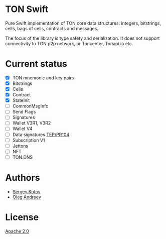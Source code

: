 # TON Swift

Pure Swift implementation of TON core data structures: integers, bitstrings, cells, bags of cells, contracts and messages.

The focus of the library is type safety and serialization. It does not support connectivity to TON p2p network, or Toncenter, Tonapi.io etc.

# Current status

- [x] TON mnemonic and key pairs
- [x] Bitstrings
- [x] Cells
- [x] Contract
- [x] StateInit
- [ ] CommonMsgInfo
- [ ] Send Flags
- [ ] Signatures
- [ ] Wallet V3R1, V3R2
- [ ] Wallet V4
- [ ] Data signatures [TEP/PR104](https://github.com/ton-blockchain/TEPs/pull/104)
- [ ] Subscription V1
- [ ] Jettons
- [ ] NFT
- [ ] TON.DNS

# Authors

* [Sergey Kotov](kotov@tonkeeper.com)
* [Oleg Andreev](oleg@tonkeeper.com)

# License

[Apache 2.0](https://www.apache.org/licenses/LICENSE-2.0)
